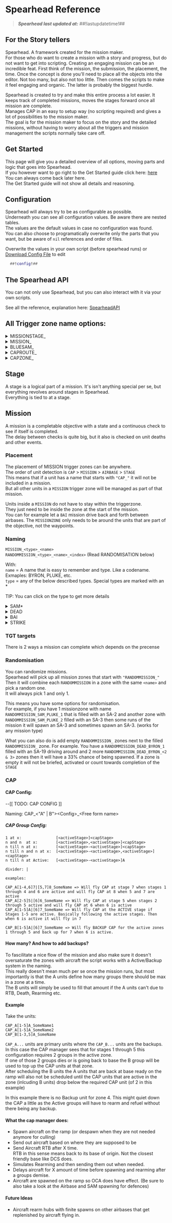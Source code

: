 
# Spearhead Reference

> **_Spearhead last updated at:_**  ##!lastupdatetime!##

## For the Story tellers

Spearhead. A framework created for the mission maker. <br/>
For those who do want to create a mission with a story and progress, but do not want to get into scripting. Creating an engaging mission can be an incredible feat. First think of the mission, the submission, the placement, the time. Once the concept is done you'll need to place all the objects into the editor. Not too many, but also not too little. Then comes the scripts to make it feel engaging and organic. The latter is probably the biggest hurdle. 

Spearhead is created to try and make this entire process a lot easier.
It keeps track of completed missions, moves the stages forward once all mission are complete. <br/> Manages CAP in an easy to setup way (no scripting required) and gives a lot of possibilities to the mission maker. <br/>
The goal is for the mission maker to focus on the story and the detailed missions, without having to worry about all the triggers and mission management the scripts normally take care off.

## Get Started

This page will give you a detailed overview of all options, moving parts and logic that goes into Spearhead. <br/>
If you however want to go right to the Get Started guide click here: [here](./GetStarted.html#completion) <br/>
You can always come back later here. <br/>
The Get Started guide will not show all details and reasoning. <br/>

## Configuration

Spearhead will always try to be as configurable as possible. <br/>
Underneath you can see all configuration values. Be aware there are nested tables. <br/>
The values are the default values in case no configuration was found. <br/>
You can also choose to programatically overwrite only the parts that you want, but be aware of `nil` references and order of files. 

Overwrite the values in your own script (before spearhead runs) or <a download="spearheadConfig.lua" href="./spearheadConfig.lua" target="_blank" rel="noopener noreferrer">Download Config File</a> to edit

```lua
  ##!config!##
```

## The Spearhead API

You can not only use Spearhead, but you can also interact with it via your own scripts.  

See all the reference, explanation here: [SpearheadAPI](./SpearheadApi.html)

## All Trigger zone name options: 

<details> 
  <summary>MISSIONSTAGE_</summary>
  A mission stage that encapsulates multiple missions, airbases and other objects.
</details> 

<details> 
  <summary>MISSION_</summary>
</details> 

<details> 
  <summary>BLUESAM_</summary>
</details> 

<details> 
  <summary>CAPROUTE_</summary>
</details> 

<details> 
  <summary>CAPZONE_</summary>
</details> 


## Stage

A stage is a logical part of a mission. It's isn't anything special per se, but everything revolves around stages in Spearhead. <br/>
Everything is tied to at a stage. <br/>

## Mission

A mission is a completable objective with a state and a continuous check to see if itself is completed. <br/>
The delay between checks is quite big, but it also is checked on unit deaths and other events.


### Placement
The placement of MISSION trigger zones can be anywhere. <br/>
The order of unit detection is `CAP` > `MISSION` > `AIRBASE` > `STAGE` <br/>
This means that if a unit has a name that starts with `"CAP_"` it will not be included in a mission. <br/>
But all other units in a `MISSION` trigger zone will be managed as part of that mission.

Units inside a `MISSION` do not have to stay within the triggerzone. <br/>
They just need to be inside the zone at the start of the mission. <br/>
You can for example let a `BAI` mission drive back and forth between airbases. The `MISSIONZONE` only needs to be around the units that are part of the objective, not the waypoints.

### Naming
`MISSION_<type>_<name>` <br/>
`RANDOMMISSION_<type>_<name>_<index>` (Read RANDOMISATION below)

With: <br/>
`name` = A name that is easy to remember and type. Like a codename. Exmaples: BYRON, PLUKE, etc. <br/>
`type` = any of the below described types. Special types are marked with an *

TIP: You can click on the type to get more details

<details> 
<summary>SAM*</summary>
&emsp; SAM Sites are managed a little different. SAM Sites can be used to guide players and to protect airfields. <br/>
&emsp; In the future when deepstrike missions might come into scope these SAM sites will also be more important. <br/>
&emsp; SAM sites will be activated when a zone is "Pre-Active". <br/>
&emsp; A stage is "Pre-Active" when there is a CAP base active, or there is other things to do that would need the SAM site to be live (OCA, DEEPSTRIKE, EXTRACTION \<= all feature development)<br/>
&emsp; If you want a SAM site to become active ONLY when the stage is fully active, then `DEAD` is the type for you!

&emsp; <u>Completion logic</u> <br/>
&emsp; TODO: documentation: Completion logic 

</details>

<details> 
<summary>DEAD</summary>

&emsp; DEAD missions will be spawned on activation of the stage. <br/>
&emsp; ALL DEAD missions will be activated right at the start of a stage. <br/>
&emsp; This might be against the "randomisation" feel, but it is to make sure mission don't get activated randomly and players get ambushed by a random spawn. <br/>

&emsp; <u>Completion logic</u> <br/>
&emsp; TODO: documentation: Completion logic 

</details>

<details> 
<summary>BAI</summary>
</details>

<details> 
<summary>STRIKE</summary>
&emsp; STRIKE missions will be activated randomly until all of them are completed. <br/>
&emsp; A strike mission can be placed anywhere, even on airbases

&emsp; <u>Completion logic</u> <br/>
&emsp; TODO: documentation: Completion logic 

</details>

### TGT targets

There is 2 ways a mission can complete which depends on the precense 

### Randomisation

You can randomize missions. <br/>
Spearhead will pick up all mission zones that start with `"RANDOMMISSION_"` <br/>
Then it will combine each `RANDOMMISSION` in a zone with the same `<name>` and pick a random one. <br/>
It will always pick 1 and only 1.

This means you have some options for randomisation. <br/>
For example, if you have 1 missionzone with name `RANDOMMISSION_SAM_PLUKE_1` that is filled with an SA-2 and another zone with `RANDOMMISSION_SAM_PLUKE_2` filled with an SA-3 then some runs of the mission it will spawn an SA-3 and sometimes spawn an SA-3. (works for any mission type)

What you can also do is add empty `RANDOMMISSION_` zones next to the filled `RANDOMMISSION_` zone. 
For example. You have a `RANDOMMISSION_DEAD_BYRON_1` filled with an SA-19 driving around and 2 more `RANDOMMISSION_DEAD_BYRON_<2 & 3>` zones then it will have a 33% chance of being spawned.
If a zone is empty it will not be briefed, activated or count towards completion of the `STAGE`


### CAP 


#### CAP Config: 

--[[
  TODO: CAP CONFIG
]]

Naming: CAP\_\<"A" | B"\>\<Config\>_\<Free form name\>
##### CAP Group Config:
```
1 at x:               [<activeStage>]<capStage>
n and n  at x:        [<activeStage>,<activeStage>]<capStage>
n till n at x:        [<activeStage>-<activeStage>]<capStage>
n till n and n at x:  [<activeStage>-<activeStage>,<activeStage>]<capStage>
n till n at Active:   [<activeStage>-<activeStage>]A

divider: |

examples:

CAP_A[1-4,6]7|[5,7]8_SomeName => Will fly CAP at stage 7 when stages 1 through 4 and 6 are active and will fly CAP at 8 when 5 and 7 are active
CAP_A[2-5]5|[6]6_SomeName => Will fly CAP at stage 5 when stages 2 through 5 active and will fly CAP at 6 when 6 is active
CAP_A[1-5]A|[6]7_SomeName => Will fly CAP at the ACTIVE stage if Stages 1-5 are active. Basically following the active stages. Then when 6 is active it will fly in 7

CAP_B[1-5]A|[6]7_SomeName => Will fly BACKUP CAP for the active zones 1 through 5 and back up for 7 when 6 is active.

```

#### How many? And how to add backups?

To fascilitate a nice flow of the mission and also make sure it doesn't oversaturate the zones with aircraft the script works with a Active/Backup system in the naming. <br/>
This really doesn't mean much per se once the mission runs, but most importantly is that the A units define how many groups there should be max in a zone at a time. <br/>
The B units will simply be used to fill that amount if the A units can't due to RTB, Death, Rearming etc. <br/>

#### Example

Take the units:
```
CAP_A[1-5]A_SomeName1
CAP_A[1-5]A_SomeName2
CAP_B[1-3,5]A_SomeName
```
`CAP_A...` units are primary units where the `CAP_B...` units are the backups. <br/>
In this case the CAP manager sees that for stages 1 through 5 this configuration requires 2 groups in the active zone. <br/>
If one of those 2 groups dies or is going back to base the B group will be used to top up the CAP units at that zone. <br/>
After scheduling the B units the A units that are back at base ready on the ramp will also not be scheduled until the CAP units that are active in the zone (inlcuding B units) drop below the required CAP unit (of 2 in this example)

In this example there is no Backup unit for zone 4. This might quiet down the CAP a little as the Active groups will have to rearm and refuel without there being any backup.

#### What the cap manager does:
- Spawn aircraft on the ramp (or despawn when they are not needed anymore for culling)
- Send out aircraft based on where they are supposed to be
- Send Aircraft RTB after X time. <br/>
  RTB in this sense means back to its base of origin. Not the closest friendly base like DCS does.
- Simulates Rearming and then sending them out when needed.
- Delays aircraft for X amount of time before spawning and rearming after a groups demise.
- Aircraft are spawned on the ramp so OCA does have effect. (Be sure to also take a look at the Airbase and SAM spawning for defences)

#### Future Ideas

- Aircraft rearm hubs with finite spawns on other airbases that get replenished by aircraft flying in.